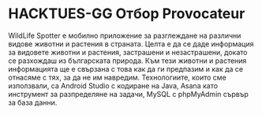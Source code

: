 # HACKTUES-GG Отбор Provocateur
WildLife Spotter е мобилно приложение за разглеждане на различни видове животни и растения в страната. Целта е да се даде информация за видовете животни и растения, застрашени и незастрашени, докато се разхождаш из българската природа. Към тези животни и растения информацията ще е свързана с това как да ги предпазим и как да се отнасяме с тях, за да не им навредим.
Технологиите, които сме използвали, са Android Studio с кодиране на Java, Asana като инструмент за разпределяне на задачи, MySQL с phpMyAdmin сървър за база данни.
